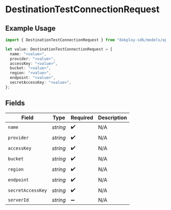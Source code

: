 # DestinationTestConnectionRequest

## Example Usage

```typescript
import { DestinationTestConnectionRequest } from "dokploy-sdk/models/operations";

let value: DestinationTestConnectionRequest = {
  name: "<value>",
  provider: "<value>",
  accessKey: "<value>",
  bucket: "<value>",
  region: "<value>",
  endpoint: "<value>",
  secretAccessKey: "<value>",
};
```

## Fields

| Field              | Type               | Required           | Description        |
| ------------------ | ------------------ | ------------------ | ------------------ |
| `name`             | *string*           | :heavy_check_mark: | N/A                |
| `provider`         | *string*           | :heavy_check_mark: | N/A                |
| `accessKey`        | *string*           | :heavy_check_mark: | N/A                |
| `bucket`           | *string*           | :heavy_check_mark: | N/A                |
| `region`           | *string*           | :heavy_check_mark: | N/A                |
| `endpoint`         | *string*           | :heavy_check_mark: | N/A                |
| `secretAccessKey`  | *string*           | :heavy_check_mark: | N/A                |
| `serverId`         | *string*           | :heavy_minus_sign: | N/A                |